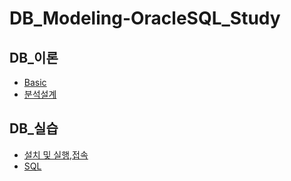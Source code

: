 # DB_Modeling-OracleSQL_Study

## DB_이론
- [Basic](https://github.com/HYEONSEONG-KIM/DB_Modeling-OracleSQL_Study/blob/main/DB_Theory/db_basic.md)
- [분석설계](https://github.com/HYEONSEONG-KIM/DB_Modeling-OracleSQL_Study/blob/main/DB_Theory/%EB%B6%84%EC%84%9D%EC%84%A4%EA%B3%84.md)
## DB_실습
- [설치 및 실행,접속](https://github.com/HYEONSEONG-KIM/DB_Modeling-OracleSQL_Study/blob/main/DB_Traing/%EC%84%A4%EC%B9%98%20%EB%B0%8F%20%EC%8B%A4%ED%96%89%2C%EC%A0%91%EC%86%8D.md)
- [SQL](https://github.com/HYEONSEONG-KIM/DB_Modeling-OracleSQL_Study/blob/main/DB_Traing/SQL.md)
